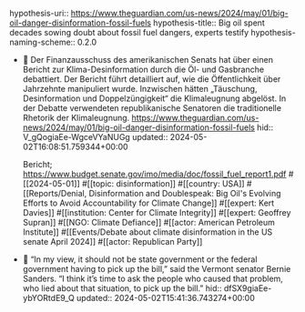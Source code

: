 hypothesis-uri:: https://www.theguardian.com/us-news/2024/may/01/big-oil-danger-disinformation-fossil-fuels
hypothesis-title:: Big oil spent decades sowing doubt about fossil fuel dangers, experts testify
hypothesis-naming-scheme:: 0.2.0

- 📝 Der Finanzausschuss des amerikanischen Senats hat über einen Bericht zur Klima-Desinformation durch die Öl- und Gasbranche debattiert. Der Bericht führt detailliert auf, wie die Öffentlichkeit über Jahrzehnte manipuliert wurde. Inzwischen hätten „Täuschung, Desinformation und Doppelzüngigkeit“ die Klimaleugnung abgelöst. In der Debatte verwendeten republikanische Senatoren die traditionelle Rhetorik der Klimaleugnung. https://www.theguardian.com/us-news/2024/may/01/big-oil-danger-disinformation-fossil-fuels
  hid:: V_gQogiaEe-WgceVYaNUGg
  updated:: 2024-05-02T16:08:51.759344+00:00
  
  Bericht; https://www.budget.senate.gov/imo/media/doc/fossil_fuel_report1.pdf #[[2024-05-01]] #[[topic: disinformation]] #[[country: USA]] #[[Reports/Denial, Disinformation and Doublespeak: Big Oil's Evolving Efforts to Avoid Accountability for Climate Change]] #[[expert: Kert Davies]] #[[institution: Center for Climate Integrity]] #[[expert: Geoffrey Supran]] #[[NGO: Climate Defiance]] #[[actor: American Petroleum Institute]] #[[Events/Debate about climate disinformation in the US senate April 2024]] #[[actor: Republican Party]]
- 📌 “In my view, it should not be state government or the federal government having to pick up the bill,” said the Vermont senator Bernie Sanders. “I think it’s time to ask the people who caused that problem, who lied about that situation, to pick up the bill.”
  hid:: dfSX9giaEe-ybYORtdE9_Q
  updated:: 2024-05-02T15:41:36.743274+00:00